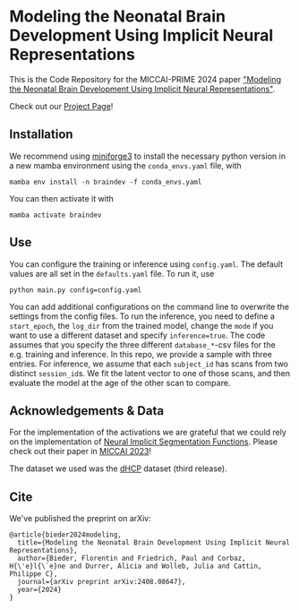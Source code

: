 # Modeling the Neonatal Brain Development Using Implicit Neural Representations
This is the Code Repository for the MICCAI-PRIME 2024 paper
["Modeling the Neonatal Brain Development Using Implicit Neural Representations"](https://arxiv.org/abs/2408.08647).

Check out our [Project Page](https://florentinbieder.github.io/Neonatal-Development-INR/)!


## Installation
We recommend using [miniforge3](https://github.com/conda-forge/miniforge) to 
install the necessary python version in a new mamba environment 
using the `conda_envs.yaml` file, with

    mamba env install -n braindev -f conda_envs.yaml

You can then activate it with

    mamba activate braindev

## Use
You can configure the training or inference using `config.yaml`. The default
values are all set in the `defaults.yaml` file. To run it, use

    python main.py config=config.yaml

You can add additional configurations on the command line to overwrite
the settings from the config files. To run the inference, you need to define a
`start_epoch`, the `log_dir` from the trained model, 
change the `mode` if you want to use a different dataset and 
specify `inference=true`.
The code assumes that you specify the three different `database_*`-csv files for the
e.g. training and inference. In this repo, we provide a sample with three entries.
For inference, we assume that each `subject_id` has scans from two distinct `session_id`s.
We fit the latent vector to one of those scans, and then evaluate the model at the age of the
other scan to compare.

## Acknowledgements & Data
For the implementation of the activations we are grateful that we could rely on the implementation of
[Neural Implicit Segmentation Functions](https://github.com/NILOIDE/Implicit_segmentation/).
Please check out their paper in [MICCAI 2023](https://conferences.miccai.org/2023/papers/466-Paper3205.html)!

The dataset we used was the [dHCP](https://biomedia.github.io/dHCP-release-notes/) dataset (third release).

## Cite
We've published the preprint on arXiv:

```
@article{bieder2024modeling,
  title={Modeling the Neonatal Brain Development Using Implicit Neural Representations},
  author={Bieder, Florentin and Friedrich, Paul and Corbaz, H{\'e}l{\`e}ne and Durrer, Alicia and Wolleb, Julia and Cattin, Philippe C},
  journal={arXiv preprint arXiv:2408.08647},
  year={2024}
}
```
